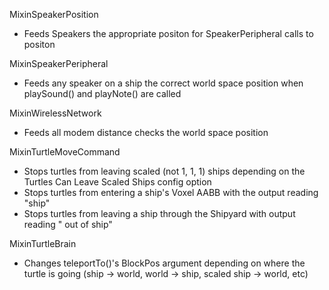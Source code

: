 MixinSpeakerPosition

- Feeds Speakers the appropriate positon for SpeakerPeripheral calls to positon

MixinSpeakerPeripheral

- Feeds any speaker on a ship the correct world space position when playSound()
  and playNote() are called

MixinWirelessNetwork

- Feeds all modem distance checks the world space position

MixinTurtleMoveCommand

- Stops turtles from leaving scaled (not 1, 1, 1) ships depending on the Turtles
  Can Leave Scaled Ships config option
- Stops turtles from entering a ship's Voxel AABB with the output reading "ship"
- Stops turtles from leaving a ship through the Shipyard with output reading "
  out of ship"

MixinTurtleBrain

- Changes teleportTo()'s BlockPos argument depending on where the turtle is
  going (ship -> world, world -> ship, scaled ship -> world, etc)
